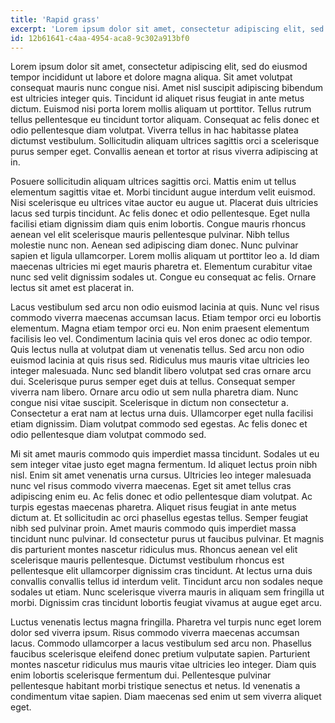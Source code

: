 ```yaml
---
title: 'Rapid grass'
excerpt: 'Lorem ipsum dolor sit amet, consectetur adipiscing elit, sed do eiusmod tempor incididunt ut labore et dolore magna aliqua.'
id: 12b61641-c4aa-4954-aca8-9c302a913bf0
---
```


Lorem ipsum dolor sit amet, consectetur adipiscing elit, sed do eiusmod tempor incididunt ut labore et dolore magna aliqua. Sit amet volutpat consequat mauris nunc congue nisi. Amet nisl suscipit adipiscing bibendum est ultricies integer quis. Tincidunt id aliquet risus feugiat in ante metus dictum. Euismod nisi porta lorem mollis aliquam ut porttitor. Tellus rutrum tellus pellentesque eu tincidunt tortor aliquam. Consequat ac felis donec et odio pellentesque diam volutpat. Viverra tellus in hac habitasse platea dictumst vestibulum. Sollicitudin aliquam ultrices sagittis orci a scelerisque purus semper eget. Convallis aenean et tortor at risus viverra adipiscing at in.

Posuere sollicitudin aliquam ultrices sagittis orci. Mattis enim ut tellus elementum sagittis vitae et. Morbi tincidunt augue interdum velit euismod. Nisi scelerisque eu ultrices vitae auctor eu augue ut. Placerat duis ultricies lacus sed turpis tincidunt. Ac felis donec et odio pellentesque. Eget nulla facilisi etiam dignissim diam quis enim lobortis. Congue mauris rhoncus aenean vel elit scelerisque mauris pellentesque pulvinar. Nibh tellus molestie nunc non. Aenean sed adipiscing diam donec. Nunc pulvinar sapien et ligula ullamcorper. Lorem mollis aliquam ut porttitor leo a. Id diam maecenas ultricies mi eget mauris pharetra et. Elementum curabitur vitae nunc sed velit dignissim sodales ut. Congue eu consequat ac felis. Ornare lectus sit amet est placerat in.

Lacus vestibulum sed arcu non odio euismod lacinia at quis. Nunc vel risus commodo viverra maecenas accumsan lacus. Etiam tempor orci eu lobortis elementum. Magna etiam tempor orci eu. Non enim praesent elementum facilisis leo vel. Condimentum lacinia quis vel eros donec ac odio tempor. Quis lectus nulla at volutpat diam ut venenatis tellus. Sed arcu non odio euismod lacinia at quis risus sed. Ridiculus mus mauris vitae ultricies leo integer malesuada. Nunc sed blandit libero volutpat sed cras ornare arcu dui. Scelerisque purus semper eget duis at tellus. Consequat semper viverra nam libero. Ornare arcu odio ut sem nulla pharetra diam. Nunc congue nisi vitae suscipit. Scelerisque in dictum non consectetur a. Consectetur a erat nam at lectus urna duis. Ullamcorper eget nulla facilisi etiam dignissim. Diam volutpat commodo sed egestas. Ac felis donec et odio pellentesque diam volutpat commodo sed.

Mi sit amet mauris commodo quis imperdiet massa tincidunt. Sodales ut eu sem integer vitae justo eget magna fermentum. Id aliquet lectus proin nibh nisl. Enim sit amet venenatis urna cursus. Ultricies leo integer malesuada nunc vel risus commodo viverra maecenas. Eget sit amet tellus cras adipiscing enim eu. Ac felis donec et odio pellentesque diam volutpat. Ac turpis egestas maecenas pharetra. Aliquet risus feugiat in ante metus dictum at. Et sollicitudin ac orci phasellus egestas tellus. Semper feugiat nibh sed pulvinar proin. Amet mauris commodo quis imperdiet massa tincidunt nunc pulvinar. Id consectetur purus ut faucibus pulvinar. Et magnis dis parturient montes nascetur ridiculus mus. Rhoncus aenean vel elit scelerisque mauris pellentesque. Dictumst vestibulum rhoncus est pellentesque elit ullamcorper dignissim cras tincidunt. At lectus urna duis convallis convallis tellus id interdum velit. Tincidunt arcu non sodales neque sodales ut etiam. Nunc scelerisque viverra mauris in aliquam sem fringilla ut morbi. Dignissim cras tincidunt lobortis feugiat vivamus at augue eget arcu.

Luctus venenatis lectus magna fringilla. Pharetra vel turpis nunc eget lorem dolor sed viverra ipsum. Risus commodo viverra maecenas accumsan lacus. Commodo ullamcorper a lacus vestibulum sed arcu non. Phasellus faucibus scelerisque eleifend donec pretium vulputate sapien. Parturient montes nascetur ridiculus mus mauris vitae ultricies leo integer. Diam quis enim lobortis scelerisque fermentum dui. Pellentesque pulvinar pellentesque habitant morbi tristique senectus et netus. Id venenatis a condimentum vitae sapien. Diam maecenas sed enim ut sem viverra aliquet eget.
      